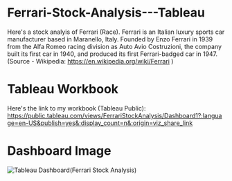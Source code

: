 # Ferrari-Stock-Analysis---Tableau
Here's a stock analyis of Ferrari (Race). 
Ferrari is an Italian luxury sports car manufacturer based in Maranello, Italy. 
Founded by Enzo Ferrari in 1939 from the Alfa Romeo racing division as Auto Avio Costruzioni, the company built its first car in 1940, and produced its first Ferrari-badged car in 1947.
(Source - Wikipedia: https://en.wikipedia.org/wiki/Ferrari )
# Tableau Workbook
Here's the link to my workbook (Tableau Public): https://public.tableau.com/views/FerrariStockAnalysis/Dashboard1?:language=en-US&publish=yes&:display_count=n&:origin=viz_share_link
# Dashboard Image
![Tableau Dashboard(Ferrari Stock Analysis)](https://user-images.githubusercontent.com/97349868/156536116-6a2dd502-04b0-43f6-ac21-167191c8d813.png)
